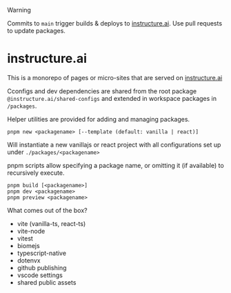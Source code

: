 > [!WARNING]
> Commits to `main` trigger builds & deploys to [instructure.ai](https://instructure.ai/). Use pull requests to update packages.

# instructure.ai

This is a monorepo of pages or micro-sites that are served on [instructure.ai](https://instructure.ai)

Cconfigs and dev dependencies are shared from the root package `@instructure.ai/shared-configs` and extended in workspace packages in `/packages`.

Helper utilities are provided for adding and managing packages.

```shell
pnpm new <packagename> [--template (default: vanilla | react)]
```

Will instantiate a new vanillajs or react project with all configurations set up under `./packages/<packagename>`

pnpm scripts allow specifying a package name, or omitting it (if available) to recursively execute.

```shell
pnpm build [<packagename>]
pnpm dev <packagename>
pnpm preview <packagename>
```

What comes out of the box?

* vite (vanilla-ts, react-ts)
* vite-node
* vitest
* biomejs
* typescript-native
* dotenvx
* github publishing
* vscode settings
* shared public assets